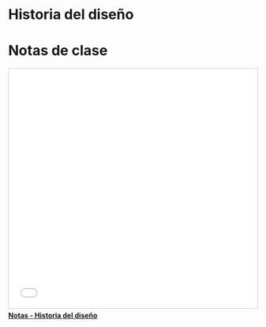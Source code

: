 # Historia del diseño

# Notas de clase

<iframe src="//www.slideshare.net/slideshow/embed_code/key/NB98YYyrEzdgYU" width="595" height="485" frameborder="0" marginwidth="0" marginheight="0" scrolling="no" style="border:1px solid #CCC; border-width:1px; margin-bottom:5px; max-width: 100%;" allowfullscreen> </iframe> <div style="margin-bottom:5px"> <strong> <a href="//www.slideshare.net/AlejandroEscalanteMa1/notas-historia-del-diseo" title="Notas - Historia del diseño " target="_blank">Notas - Historia del diseño </a> 
